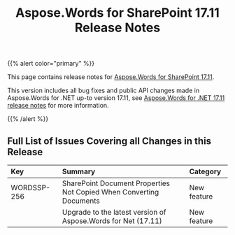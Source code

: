 ﻿---
title: Aspose.Words for SharePoint 17.11 Release Notes
articleTitle: Aspose.Words for SharePoint 17.11 Release Notes
linktitle: Aspose.Words for SharePoint 17.11 Release Notes
description: "Aspose.Words for SharePoint 17.11 Release Notes – the latest updates and fixes."
type: docs
weight: 20
url: /sharepoint/aspose-words-for-sharepoint-17-11-release-notes/
---

{{% alert color="primary" %}}

This page contains release notes for [Aspose.Words for SharePoint 17.11](https://downloads.aspose.com/words/sharepoint/new-releases/aspose.words-for-sharepoint-17.11/).

This version includes all bug fixes and public API changes made in Aspose.Words for .NET up-to version 17.11, see [Aspose.Words for .NET 17.11 release notes](/words/net/aspose-words-for-net-17-11-release-notes/) for more information.

{{% /alert %}}

## Full List of Issues Covering all Changes in this Release

|Key|Summary|Category|
| :- | :- | :- |
|WORDSSP-256|SharePoint Document Properties Not Copied When Converting Documents |New feature|
| |Upgrade to the latest version of Aspose.Words for Net (17.11)|New feature|


